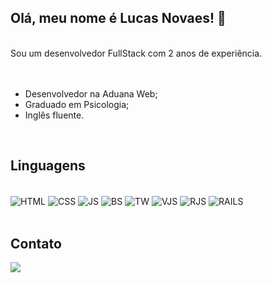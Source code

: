 ## Olá, meu nome é Lucas Novaes! 👋

<br>
Sou um desenvolvedor FullStack com 2 anos de experiência.
<br>
<br>
<br>

<ul>
  <li> Desenvolvedor na Aduana Web; </li>
  <li> Graduado em Psicologia; </li>
  <li> Inglês fluente. </li>
</ul>

<br>

## Linguagens
   
<div style ="display : inline_block"><br>
    <img align="center" alt="HTML"  src="https://img.shields.io/badge/HTML5-E34F26?style=for-the-badge&logo=html5&logoColor=white">
    <img align="center" alt="CSS"  src="https://img.shields.io/badge/CSS3-1572B6?style=for-the-badge&logo=css3&logoColor=white">
    <img align="center" alt="JS"  src="https://img.shields.io/badge/JavaScript-F7DF1E?style=for-the-badge&logo=javascript&logoColor=black">
    <img align="center" alt="BS"  src="https://img.shields.io/badge/Bootstrap-563D7C?style=for-the-badge&logo=bootstrap&logoColor=white">
    <img align="center" alt="TW"  src="https://img.shields.io/badge/Tailwind_CSS-38B2AC?style=for-the-badge&logo=tailwind-css&logoColor=white">
    <img align="center" alt="VJS"  src="https://img.shields.io/badge/Vue.js-35495E?style=for-the-badge&logo=vue.js&logoColor=4FC08D">
    <img align="center" alt="RJS"  src="https://img.shields.io/badge/React-20232A?style=for-the-badge&logo=react&logoColor=61DAFB">
    <img align="center" alt="RAILS" src="https://img.shields.io/badge/rails-%23CC0000.svg?style=for-the-badge&logo=ruby-on-rails&logoColor=white">
</div>

<br>

## Contato
  
<div>
  <a href="https://www.linkedin.com/in/lucas-novaes-8530301ab/" target-"_blank"><img src="https://img.shields.io/badge/LinkedIn-0077B5?style=for-the-badge&logo=linkedin&logoColor=white"></a>
</div>

<!--
**Lusks/Lusks** is a ✨ _special_ ✨ repository because its `README.md` (this file) appears on your GitHub profile.
